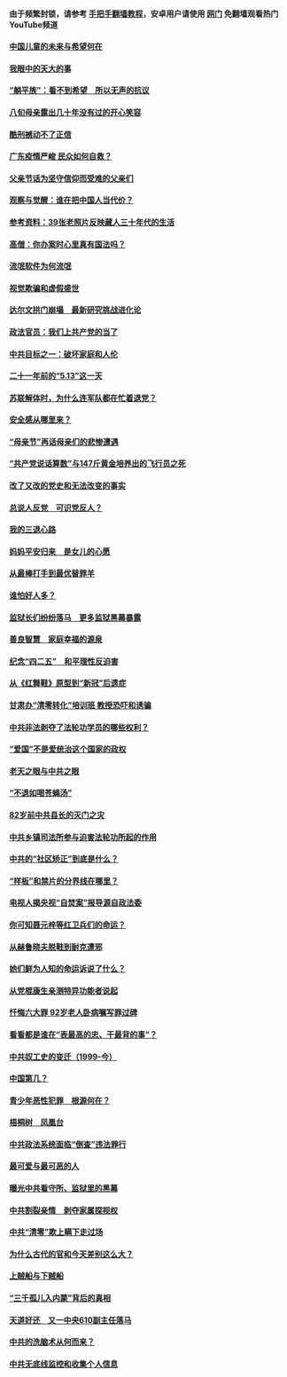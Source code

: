 #### 由于频繁封锁，请参考 [手把手翻墙教程](https://github.com/gfw-breaker/guides/wiki/)，安卓用户请使用 [网门](https://github.com/gfw-breaker/nogfw/blob/master/dl.md?t=07052200) 免翻墙观看热门YouTube频道 

#### [中国儿童的未来与希望何在](../pages/19/427680.md?t=07052200) 

#### [我眼中的天大的事](../pages/19/427619.md?t=07052200) 

#### [“躺平族”：看不到希望　所以无声的抗议](../pages/19/427464.md?t=07052200) 

#### [八旬母亲露出几十年没有过的开心笑容](../pages/19/427429.md?t=07052200) 

#### [酷刑撼动不了正信](../pages/19/427414.md?t=07052200) 

#### [广东疫情严峻 民众如何自救？](../pages/19/427311.md?t=07052200) 

#### [父亲节话为坚守信仰而受难的父亲们](../pages/19/427033.md?t=07052200) 

#### [观察与觉醒：谁在把中国人当代价？](../pages/19/426987.md?t=07052200) 

#### [参考资料：39张老照片反映藏人三十年代的生活](../pages/19/426471.md?t=07052200) 

#### [高僧：你办案时心里真有国法吗？](../pages/19/426530.md?t=07052200) 

#### [流氓软件为何流氓](../pages/19/426531.md?t=07052200) 

#### [视觉欺骗和虚假盛世](../pages/19/426443.md?t=07052200) 

#### [达尔文拱门崩塌　最新研究挑战进化论](../pages/19/426009.md?t=07052200) 

#### [政法官员：我们上共产党的当了](../pages/19/425351.md?t=07052200) 

#### [中共目标之一：破坏家庭和人伦](../pages/19/424454.md?t=07052200) 

#### [二十一年前的“5.13”这一天](../pages/19/424814.md?t=07052200) 

#### [苏联解体时，为什么连军队都在忙着退党？](../pages/19/424335.md?t=07052200) 

#### [安全感从哪里来？](../pages/19/424336.md?t=07052200) 

#### [“母亲节”再话母亲们的悲惨遭遇](../pages/19/424234.md?t=07052200) 

#### [“共产党说话算数”与147斤黄金培养出的飞行员之死](../pages/19/424115.md?t=07052200) 

#### [改了又改的党史和无法改变的事实](../pages/19/424037.md?t=07052200) 

#### [总说人反党　可识党反人？](../pages/19/423820.md?t=07052200) 

#### [我的三退心路](../pages/19/423876.md?t=07052200) 

#### [妈妈平安归来　是女儿的心愿](../pages/19/423947.md?t=07052200) 

#### [从最棒打手到最优替罪羊](../pages/19/423819.md?t=07052200) 

#### [谁怕好人多？](../pages/19/423774.md?t=07052200) 

#### [监狱长们纷纷落马　更多监狱黑幕暴露](../pages/19/423787.md?t=07052200) 

#### [善良智慧　家庭幸福的源泉](../pages/19/423632.md?t=07052200) 

#### [纪念“四二五”　和平理性反迫害](../pages/19/423660.md?t=07052200) 

#### [从《红舞鞋》原型到“新冠”后遗症](../pages/19/423509.md?t=07052200) 

#### [甘肃办“清零转化”培训班 教授恐吓和诱骗](../pages/19/423498.md?t=07052200) 

#### [中共非法剥夺了法轮功学员的哪些权利？](../pages/19/423392.md?t=07052200) 

#### [“爱国”不是爱统治这个国家的政权](../pages/19/423029.md?t=07052200) 

#### [老天之眼与中共之眼](../pages/19/423378.md?t=07052200) 

#### [“不退如喝苍蝇汤”](../pages/19/423287.md?t=07052200) 

#### [82岁前中共县长的灭门之灾](../pages/19/423055.md?t=07052200) 

#### [中共乡镇司法所参与迫害法轮功所起的作用](../pages/19/423064.md?t=07052200) 

#### [中共的“社区矫正”到底是什么？](../pages/19/422870.md?t=07052200) 

#### [“样板”和禁片的分界线在哪里？](../pages/19/422704.md?t=07052200) 

#### [电视人揭央视“自焚案”报导源自政法委](../pages/19/422770.md?t=07052200) 

#### [你可知聂元梓等红卫兵们的命运？](../pages/19/422848.md?t=07052200) 

#### [从赫鲁晓夫脱鞋到耐克遭邪](../pages/19/422826.md?t=07052200) 

#### [她们鲜为人知的命运诉说了什么？](../pages/19/422754.md?t=07052200) 

#### [从党棍康生亲测特异功能者说起](../pages/19/422657.md?t=07052200) 

#### [忏悔六大罪 92岁老人卧病嘱写罪过碑](../pages/19/422750.md?t=07052200) 

#### [看看都是谁在“表最高的忠、干最背的事”？](../pages/19/422703.md?t=07052200) 

#### [中共奴工史的变迁（1999-今）](../pages/19/422656.md?t=07052200) 

#### [中国第几？](../pages/19/422496.md?t=07052200) 

#### [青少年恶性犯罪　根源何在？](../pages/19/422449.md?t=07052200) 

#### [梧桐树　凤凰台](../pages/19/422442.md?t=07052200) 

#### [中共政法系统面临“倒查”违法罪行](../pages/19/422497.md?t=07052200) 

#### [最可爱与最可恶的人](../pages/19/422448.md?t=07052200) 

#### [曝光中共看守所、监狱里的黑幕](../pages/19/422390.md?t=07052200) 

#### [中共割裂亲情　剥夺家属探视权](../pages/19/422364.md?t=07052200) 

#### [中共“清零”欺上瞒下走过场](../pages/19/422306.md?t=07052200) 

#### [为什么古代的官和今天差别这么大？](../pages/19/422228.md?t=07052200) 

#### [上贼船与下贼船](../pages/19/422276.md?t=07052200) 

#### [“三千孤儿入内蒙”背后的真相](../pages/19/422229.md?t=07052200) 

#### [天道好还　又一中央610副主任落马](../pages/19/422155.md?t=07052200) 

#### [中共的洗脑术从何而来？](../pages/19/422154.md?t=07052200) 

#### [中共无底线监控和收集个人信息](../pages/19/422039.md?t=07052200) 

